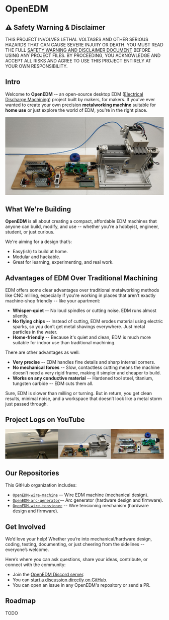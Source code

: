 # OpenEDM

## ⚠️ Safety Warning & Disclaimer

THIS PROJECT INVOLVES LETHAL VOLTAGES AND OTHER SERIOUS HAZARDS THAT CAN CAUSE SEVERE INJURY OR DEATH. YOU MUST READ THE FULL [SAFETY WARNING AND DISCLAIMER DOCUMENT](https://github.com/OpenEDM/.github/blob/main/docs/SAFETY_WARNING_AND_DISCLAIMER.md) BEFORE USING ANY PROJECT FILES. BY PROCEEDING, YOU ACKNOWLEDGE AND ACCEPT ALL RISKS AND AGREE TO USE THIS PROJECT ENTIRELY AT YOUR OWN RESPONSIBILITY.

## Intro

Welcome to **OpenEDM** -- an open-source desktop EDM ([Electrical Discharge Machining](https://en.wikipedia.org/wiki/Electrical_discharge_machining)) project built by makers, for makers. If you've ever wanted to create your own precision **metalworking machine** suitable for **home use** or just explore the world of EDM, you're in the right place.

![](https://github.com/OpenEDM/.github/blob/main/images/wire_edm_machine.jpg)

## What We're Building

**OpenEDM** is all about creating a compact, affordable EDM machines that anyone can build, modify, and use -- whether you're a hobbyist, engineer, student, or just curious.

We're aiming for a design that’s:

- Easy(ish) to build at home.
- Modular and hackable.
- Great for learning, experimenting, and real work.

## Advantages of EDM Over Traditional Machining

EDM offers some clear advantages over traditional metalworking methods like CNC milling, especially if you're working in places that aren’t exactly machine-shop friendly -- like your apartment:

- **Whisper-quiet** -- No loud spindles or cutting noise. EDM runs almost silently.
- **No flying chips** -- Instead of cutting, EDM erodes material using electric sparks, so you don’t get metal shavings everywhere. Just metal particles in the water.
- **Home-friendly** -- Because it's quiet and clean, EDM is much more suitable for indoor use than traditional machining.

There are other advantages as well:

- **Very precise** -- EDM handles fine details and sharp internal corners.
- **No mechanical forces** -- Slow, contactless cutting means the machine doesn’t need a very rigid frame, making it simpler and cheaper to build.
- **Works on any conductive material** -- Hardened tool steel, titanium, tungsten carbide -- EDM cuts them all.

Sure, EDM is slower than milling or turning. But in return, you get clean results, minimal noise, and a workspace that doesn’t look like a metal storm just passed through.

## Project Logs on YouTube

[![](https://github.com/OpenEDM/.github/blob/main/images/youtube_playlist_thumbnails.jpg)](https://www.youtube.com/@OpenEDM)

## Our Repositories

This GitHub organization includes:

- [`OpenEDM-wire-machine`](https://github.com/OpenEDM/OpenEDM-wire-machine) -- Wire EDM machine (mechanical design).
- [`OpenEDM-arc-generator`](https://github.com/OpenEDM/OpenEDM-arc-generator)-- Arc generator (hardware design and firmware).
- [`OpenEDM-wire-tensioner`](https://github.com/OpenEDM/OpenEDM-wire-tensioner) -- Wire tensioning mechanism (hardware design and firmware).

## Get Involved

We’d love your help! Whether you’re into mechanical/hardware design, coding, testing, documenting, or just cheering from the sidelines -- everyone’s welcome.

Here’s where you can ask questions, share your ideas, contribute, or connect with the community:

- Join the [OpenEDM Discord server](https://discord.gg/wSZcMPfTdV).
- You can [start a discussion directly on GitHub](https://github.com/orgs/OpenEDM/discussions).
- You can open an issue in any OpenEDM's repository or send a PR.

## Roadmap

TODO
